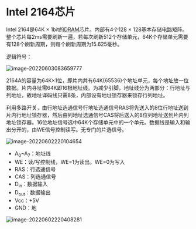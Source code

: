 # Intel 2164芯片

Intel 2164是64K × 1bit的[DRAM]()芯片。内部有4个128 × 128基本存储电路矩阵。整个芯片每2ms需要刷新一遍，若每次刷新512个存储单元，64K个存储单元需要有128个刷新周期，则每个刷新周期为15.625毫秒。

逻辑符号：

![image-20220603083659777](D:/Data/typora/photo/image-20220603083659777.png)

​	2164A的容量为64K×1位，即片内共有64K(65536)个地址单元，每个地址放一位数据。片内寻址需64K即16根地址线。为减少引脚，地址线分为两部分：行地址与列地址，故地址译码线只需8条，内部设有地址锁存器来锁存行列地址。

​	利用多路开关，由行地址选通信号行地址选通信号RAS将先送入的8位行地址送到片内行地址锁存器，然后由列地址选通信号CAS将后送入的8位列地址送到片内列地址锁存器。16位地址信号选中64K个存储单元中的一个单元。
​	数据线是输入和输出分开的，由WE信号控制读写。无专门的片选信号。

![image-20220602220104654](D:/Data/typora/photo/image-20220602220104654.png)

- A<sub>0</sub>~A<sub>7</sub>：地址线
- WE：读/写控制线，WE=1为读出。WE=0为写入
- RAS：行选通信号
- CAS：列选通信号
- D<sub>in</sub>：数据输入
- D<sub>out</sub>：数据输出
- Vcc：+5V
- GND：地

![image-20220602220408281](D:/Data/typora/photo/image-20220602220408281.png)